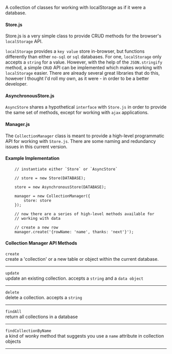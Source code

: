 A collection of classes for working with localStorage as if it were a database.  

#### Store.js

Store.js is a very simple class to provide CRUD methods for the browser's `localStorage` API.  

`localStorage` provides a `key value` store in-browser, but functions differently than either `no-sql` or `sql` databases.  For one, `localStorage` only accepts a `string` for a value.  However, with the help of the `JSON.stringify` method,  a simple `CRUD` API can be implemented which makes working with `localStorage` easier.  There are already several great libraries that do this, however I thought I'd roll my own, as it were - in order to be a better developer.

#### AsynchronousStore.js
`AsyncStore` shares a hypothetical `interface` with `Store.js` in order to provide the same set of methods, except for working with `ajax` applications.  

#### Manager.js
The `CollectionManager` class is meant to provide a high-level programmatic API for working with `Store.js`.  There are some naming and redundancy issues in this current version. 

#### Example Implementation

```
    // instantiate either `Store` or `AsyncStore`

    // store = new Store(DATABASE);

    store = new AsynchronousStore(DATABASE);

    manager = new CollectionManager({
        store: store
    });

    // now there are a series of high-level methods available for 
    // working with data

    // create a new row
    manager.create('{rowName: 'name', thanks: 'next'}');

```

#### Collection Manager API Methods

`create`  
create a 'collection' or a new table or object within the current database.

---
`update`  
update an existing collection. accepts a `string` and a `data object`

---
`delete`  
delete a collection. accepts a `string`

---
`findAll`  
return all collections in a database

---
`findCollectionByName`  
a kind of wonky method that suggests you use a `name` attribute in collection objects

---

